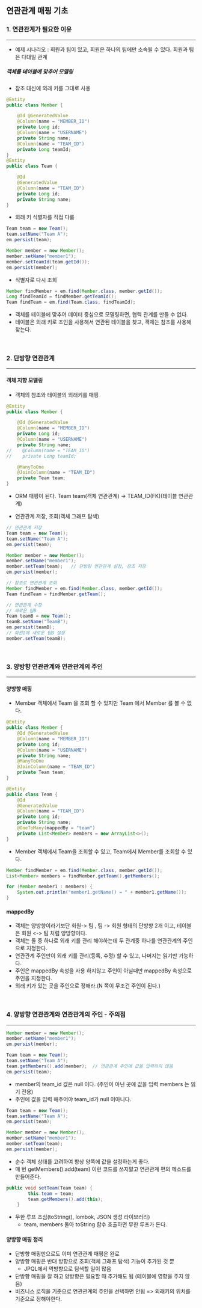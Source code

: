 ## 연관관계 매핑 기초

### 1. 연관관계가 필요한 이유
___
- 예제 시나리오 : 회원과 팀이 있고, 회원은 하나의 팀에만 소속될 수 있다. 회원과 팀은 다대일 관계

##### 객체를 테이블에 맞추어 모델링
- 참조 대신에 외래 키를 그대로 사용
```java
@Entity
public class Member {

    @Id @GeneratedValue
    @Column(name = "MEMBER_ID")
    private Long id;
    @Column(name = "USERNAME")
    private String name;
    @Column(name = "TEAM_ID")
    private Long teamId;
}
@Entity
public class Team {

    @Id
    @GeneratedValue
    @Column(name = "TEAM_ID")
    private Long id;
    private String name;
}
```

- 외래 키 식별자를 직접 다룸
```java
Team team = new Team();
team.setName("Team A");
em.persist(team);

Member member = new Member();
member.setName("member1");
member.setTeamId(team.getId());
em.persist(member);
```

- 식별자로 다시 조회
```java
Member findMember = em.find(Member.class, member.getId());
Long findTeamId = findMember.getTeamId();
Team findTeam = em.find(Team.class, findTeamId);
```

- 객체를 테이블에 맞추어 데이터 중심으로 모델링하면, 협력 관계를 만들 수 없다.
- 테이블은 외래 키로 조인을 사용해서 연관된 테이블을 찾고, 객체는 참조를 사용해 찾는다.

<br>

### 2. 단방향 연관관계
___

#### 객체 지향 모델링
- 객체의 참조와 테이블의 외래키를 매핑
```java
@Entity
public class Member {

    @Id @GeneratedValue
    @Column(name = "MEMBER_ID")
    private Long id;
    @Column(name = "USERNAME")
    private String name;
//    @Column(name = "TEAM_ID")
//    private Long teamId;

    @ManyToOne
    @JoinColumn(name = "TEAM_ID")
    private Team team;
}
```
- ORM 매핑이 된다. Team team(객체 연관관계) -> TEAM_ID(FK)(테이블 연관관계)

- 연관관계 저장, 조회(객체 그래프 탐색)
```java
// 연관관계 저장
Team team = new Team();
team.setName("Team A");
em.persist(team);

Member member = new Member();
member.setName("member1");
member.setTeam(team);   // 단방향 연관관계 설정, 참조 저장
em.persist(member);

// 참조로 연관관계 조회
Member findMember = em.find(Member.class, member.getId());
Team findTeam = findMember.getTeam();

// 연관관계 수정
// 새로운 팀B
Team teamB = new Team();
teamB.setName("TeamB");
em.persist(teamB);
// 회원1에 새로운 팀B 설정
member.setTeam(teamB);
```

<br>

### 3. 양방향 연관관계와 연관관계의 주인
___

#### 양방향 매핑
- Member 객체에서 Team 을 조회 할 수 있지만 Team 에서 Member 를 볼 수 없다.
```java
@Entity
public class Member {
    @Id @GeneratedValue
    @Column(name = "MEMBER_ID")
    private Long id;
    @Column(name = "USERNAME")
    private String name;
    @ManyToOne
    @JoinColumn(name = "TEAM_ID")
    private Team team;
}
```
```java
@Entity
public class Team {
    @Id
    @GeneratedValue
    @Column(name = "TEAM_ID")
    private Long id;
    private String name;
    @OneToMany(mappedBy = "team")
    private List<Member> members = new ArrayList<>();
}
```
- Member 객체에서 Team을 조회할 수 있고, Team에서 Member를 조회할 수 있다.
```java
Member findMember = em.find(Member.class, member.getId());
List<Member> members = findMember.getTeam().getMembers();

for (Member member1 : members) {
    System.out.println("member1.getName() = " + member1.getName());
}
```

#### mappedBy
- 객체는 양방향이라기보단 회원-> 팀 , 팀 -> 회원 형태의 단방향 2개 이고, 테이블은 회원 <-> 팀 처럼 양방향이다.
- 객체는 둘 중 하나로 외래 키를 관리 해야하는데 두 관계중 하나를 연관관계의 주인으로 지정한다.
- 연관관계 주인만이 외래 키를 관리(등록, 수정) 할 수 있고, 나머지는 읽기만 가능하다.
- 주인은 mappedBy 속성을 사용 하지않고 주인이 아닐때만 mappedBy 속성으로 주인을 지정한다.
- 외래 키가 있는 곳을 주인으로 정해라.(N 쪽이 무조건 주인이 된다.)


<br>

### 4. 양방향 연관관계와 연관관계의 주인 - 주의점
___
```java
Member member = new Member();
member.setName("member1");
em.persist(member);

Team team = new Team();
team.setName("Team A");
team.getMembers().add(member);  // 연관관계 주인에 값을 입력하지 않음
em.persist(team);
```
- member의 team_id 값은 null 이다. (주인이 아닌 곳에 값을 입력 members 는 읽기 전용)
- 주인에 값을 입력 해주어야 team_id가 null 이아니다.
```java
Team team = new Team();
team.setName("Team A");
em.persist(team);

Member member = new Member();
member.setName("member1");
member.setTeam(team);
em.persist(member);
```
- 순수 객체 상태를 고려하여 항상 양쪽에 값을 설정하는게 좋다.
- 매 번 getMembers().add(team) 이런 코드를 쓰지말고 연관관계 편의 메소드를 만들어준다.
```java
public void setTeam(Team team) {
        this.team = team;
        team.getMembers().add(this);
    }
```
- 무한 루프 조심(toString(), lombok, JSON 생성 라이브러리)
  - team, members 둘아 toString 함수 호출하면 무한 루프가 돈다.

#### 양방향 매핑 정리
- 단방향 매핑만으로도 이미 연관관계 매핑은 완료
- 양방향 매핑은 반대 방향으로 조회(객체 그래프 탐색) 기능이 추가된 것 뿐
  - JPQL에서 역방향으로 탐색할 일이 많음
- 단방향 매핑을 잘 하고 양방향은 필요할 때 추가해도 됨 (테이블에 영향을 주지 않음)
- 비즈니스 로직을 기준으로 연관관계의 주인을 선택하면 안됨 => 외래키의 위치를 기준으로 정해야한다.
